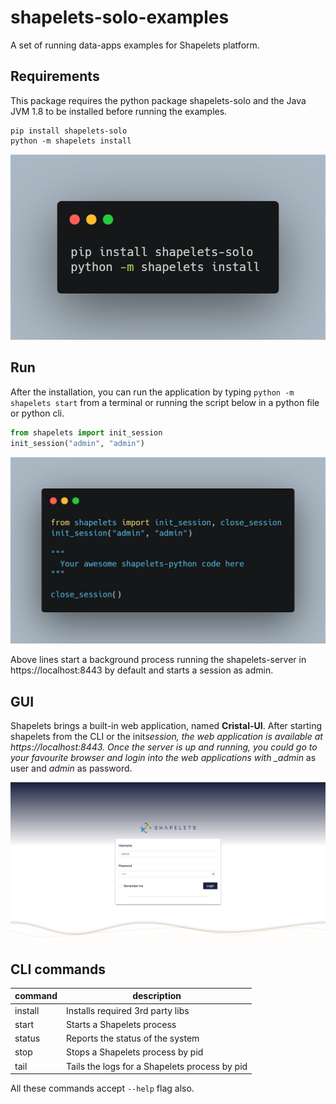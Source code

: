 # shapelets-solo-examples

A set of running data-apps examples for Shapelets platform.

## Requirements

This package requires the python package shapelets-solo and the Java JVM 1.8 to be installed before running the examples.

```shell
pip install shapelets-solo
python -m shapelets install
```

![cli example](./images/cli.png)

## Run

After the installation, you can run the application by typing `python -m shapelets start` from a terminal or running the script below in a python file or python cli.

```python
from shapelets import init_session
init_session("admin", "admin")
```

![init_session example](./images/code.png)

Above lines start a background process running the shapelets-server in https://localhost:8443 by default and starts a session as admin.

## GUI

Shapelets brings a built-in web application, named **Cristal-UI**. After starting shapelets from the CLI or the init*session, the web application is available at https://localhost:8443. Once the server is up and running, you could go to your favourite browser and login into the web applications with \_admin* as user and _admin_ as password.

![Cristal-UI](./images/login.png)

## CLI commands

| command | description                                   |
| ------- | --------------------------------------------- |
| install | Installs required 3rd party libs              |
| start   | Starts a Shapelets process                    |
| status  | Reports the status of the system              |
| stop    | Stops a Shapelets process by pid              |
| tail    | Tails the logs for a Shapelets process by pid |

All these commands accept `--help` flag also.

